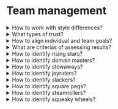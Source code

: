 # Team management

<details>
  <summary>How to work with style differences?</summary>

- understand your own style;
- get to know your teammates better;
- use assessment to learn about each other's styles;
- agree on team norms and culture.

</details>

<details>
  <summary>What types of trust?</summary>

- Competency-Based trust / Do we trust a team mate to be competent and deliver the results that the team needs?
- Reliability-Based trust / Do we trust a teammate to deliver on their promises and commitments?
- Vulnerability-Based trust / Are teammates able to be honest about themselves?

</details>

<details>
  <summary>How to align individual and team goals?</summary>

1. Clearly determine your individual goals and team goals;
2. Have each team member share individual and team goals;
3. As a team decide now conflicts will be handled.

</details>

<details>
  <summary>What are criterias of assessing results?</summary>

**Work:**

- quantity of work;
- quality of work;
- timeliness of work.

**Relationships:**

- team members;
- external partners.

</details>

<details>
  <summary>How to identify rising stars?</summary>

- focus on improving and growing;
- volunteer to help;
- recruited for new roles.

**Benefits:**

- credit for retaining talent;
- build reputation for employee development;
- attract new talent;
- create future connections.

</details>

<details>
  <summary>How to identify domain masters?</summary>

- quietly confident;
- no complaining;
- not self-promoters;
- self-starters;
- sought-after expertise;
- work together;
- recruited by other teams.

**Benefits:**

- retain their talent on your team and organization;
- help attract to your team;
- example for other team members;
- train others.

</details>

<details>
  <summary>How to identify stowaways?</summary>

- difficult to see results or expertise;
- not a go-to resource;
- contributions need prompting;
- some role for a long time;
- not proactive;
- give minimal effort and time;
- stay out of the way;
- easier just cover for them.

</details>

<details>
  <summary>How to identify joyriders?</summary>

- energetic and enthusiastic;
- busy and social at work;
- many interests and new ideas;
- volunteer often;
- offer limited results.

**Benefits:**

- performance issues and gaps identified;
- results-focused leadership style;
- get results from all team members;
- turn around their performance.

</details>

<details>
  <summary>How to identify slackers?</summary>

- smart with a strong resume;
- self-promoters;
- frequent job changer;
- renegotiate deadlines;
- show interest in others' work;
- outspoken;
- wander into other team members' "lanes".

**Benefits:**

- become a high performer;
- focus on results;
- hold team members accountable.

</details>

<details>
  <summary>How to identify square pegs?</summary>

- require rework;
- seek extensions;
- need their work repaired;
- do not meet expectations;
- repeat errors;
- source of problems;
- territorial;
- insecure;
- stressed;
- difficult to help.

**Benefits:**

- reduce team problems.

</details>

<details>
  <summary>How to identify steamrollers?</summary>

- strong expertise and results;
- self-confident arrogant;
- conses friction;
- lack awareness or concerns for colleagues;
- better at managing up;
- leader apologiees and cleans up after them.

**Benefits:**

- retaing their results on your team;
- reduce problems;
- save your goodwill;
- set them up for success.

</details>

<details>
  <summary>How to identify squeaky wheels?</summary>

- strong skills and results;
- lack confidance;
- ask for help often;
- seek help with decision-making;
- ask for immediate help;
- seek your time.

**Benefits:**

- reclaim your leadership capital;
- invest in other team members;
- build self-sufficiency;
- set eam member up for success.

</details>
